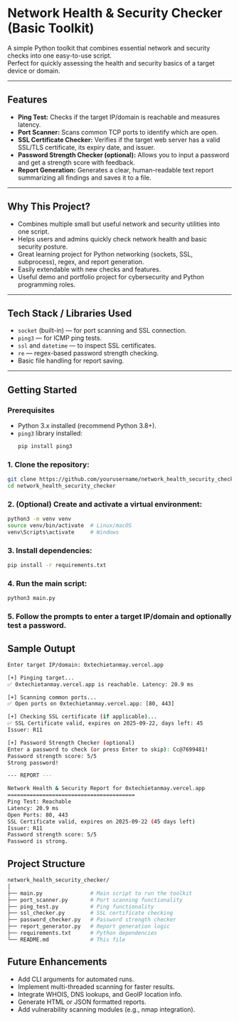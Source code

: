 # Network Health & Security Checker (Basic Toolkit)

A simple Python toolkit that combines essential network and security checks into one easy-to-use script.  
Perfect for quickly assessing the health and security basics of a target device or domain.

---

## Features

- **Ping Test:** Checks if the target IP/domain is reachable and measures latency.  
- **Port Scanner:** Scans common TCP ports to identify which are open.  
- **SSL Certificate Checker:** Verifies if the target web server has a valid SSL/TLS certificate, its expiry date, and issuer.  
- **Password Strength Checker (optional):** Allows you to input a password and get a strength score with feedback.  
- **Report Generation:** Generates a clear, human-readable text report summarizing all findings and saves it to a file.

---

## Why This Project?

- Combines multiple small but useful network and security utilities into one script.  
- Helps users and admins quickly check network health and basic security posture.  
- Great learning project for Python networking (sockets, SSL, subprocess), regex, and report generation.  
- Easily extendable with new checks and features.  
- Useful demo and portfolio project for cybersecurity and Python programming roles.

---

## Tech Stack / Libraries Used

- `socket` (built-in) — for port scanning and SSL connection.  
- `ping3` — for ICMP ping tests.  
- `ssl` and `datetime` — to inspect SSL certificates.  
- `re` — regex-based password strength checking.  
- Basic file handling for report saving.

---

## Getting Started

### Prerequisites

- Python 3.x installed (recommend Python 3.8+).  
- `ping3` library installed:
  ```bash
  pip install ping3

### 1. Clone the repository:
 ```bash
git clone https://github.com/yourusername/network_health_security_checker.git
cd network_health_security_checker
```
### 2. (Optional) Create and activate a virtual environment:
```bash
python3 -m venv venv
source venv/bin/activate  # Linux/macOS
venv\Scripts\activate     # Windows
```
### 3. Install dependencies:
```bash
pip install -r requirements.txt
```
### 4. Run the main script:
```bash
python3 main.py
```
### 5. Follow the prompts to enter a target IP/domain and optionally test a password.

## Sample Outupt
```bash
Enter target IP/domain: 0xtechietanmay.vercel.app

[+] Pinging target...
✅ 0xtechietanmay.vercel.app is reachable. Latency: 20.9 ms

[+] Scanning common ports...
✅ Open ports on 0xtechietanmay.vercel.app: [80, 443]

[+] Checking SSL certificate (if applicable)...
✅ SSL Certificate valid, expires on 2025-09-22, days left: 45
Issuer: R11

[+] Password Strength Checker (optional)
Enter a password to check (or press Enter to skip): Cc@7699481!
Password strength score: 5/5
Strong password!

--- REPORT ---

Network Health & Security Report for 0xtechietanmay.vercel.app
========================================
Ping Test: Reachable
Latency: 20.9 ms
Open Ports: 80, 443
SSL Certificate valid, expires on 2025-09-22 (45 days left)
Issuer: R11
Password strength score: 5/5
Password is strong.
```
## Project Structure
```bash
network_health_security_checker/
│
├── main.py               # Main script to run the toolkit
├── port_scanner.py       # Port scanning functionality
├── ping_test.py          # Ping functionality
├── ssl_checker.py        # SSL certificate checking
├── password_checker.py   # Password strength checker
├── report_generator.py   # Report generation logic
├── requirements.txt      # Python dependencies
└── README.md             # This file
```
## Future Enhancements
  - Add CLI arguments for automated runs.
  - Implement multi-threaded scanning for faster results.
  - Integrate WHOIS, DNS lookups, and GeoIP location info.
  - Generate HTML or JSON formatted reports.
  - Add vulnerability scanning modules (e.g., nmap integration).

